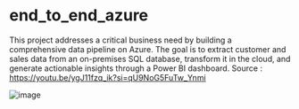 # end_to_end_azure
This project addresses a critical business need by building a comprehensive data pipeline on Azure. The goal is to extract customer and sales data from an on-premises SQL database, transform it in the cloud, and generate actionable insights through a Power BI dashboard. Source : https://youtu.be/ygJ11fzq_ik?si=qU9NoG5FuTw_Ynmi

![image](https://github.com/user-attachments/assets/a2c1b6c3-e4d7-482f-b939-99f0420df74a)
